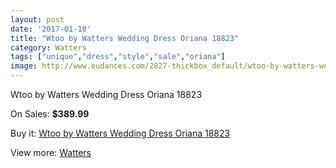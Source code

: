 ```yaml
---
layout: post
date: '2017-01-18'
title: "Wtoo by Watters Wedding Dress Oriana 18823"
category: Watters
tags: ["unique","dress","style","sale","oriana"]
image: http://www.eudances.com/2827-thickbox_default/wtoo-by-watters-wedding-dress-oriana-18823.jpg
---
```

Wtoo by Watters Wedding Dress Oriana 18823

On Sales: **$389.99**
<a href="https://www.eudances.com/en/watters/967-wtoo-by-watters-wedding-dress-oriana-18823.html"><amp-img layout="responsive" width="600" height="600" src="//www.eudances.com/2827-thickbox_default/wtoo-by-watters-wedding-dress-oriana-18823.jpg" alt="Wtoo by Watters Wedding Dress Oriana 18823 0" /></a>
<a href="https://www.eudances.com/en/watters/967-wtoo-by-watters-wedding-dress-oriana-18823.html"><amp-img layout="responsive" width="600" height="600" src="//www.eudances.com/2828-thickbox_default/wtoo-by-watters-wedding-dress-oriana-18823.jpg" alt="Wtoo by Watters Wedding Dress Oriana 18823 1" /></a>
<a href="https://www.eudances.com/en/watters/967-wtoo-by-watters-wedding-dress-oriana-18823.html"><amp-img layout="responsive" width="600" height="600" src="//www.eudances.com/2829-thickbox_default/wtoo-by-watters-wedding-dress-oriana-18823.jpg" alt="Wtoo by Watters Wedding Dress Oriana 18823 2" /></a>

Buy it: [Wtoo by Watters Wedding Dress Oriana 18823](https://www.eudances.com/en/watters/967-wtoo-by-watters-wedding-dress-oriana-18823.html "Wtoo by Watters Wedding Dress Oriana 18823")

View more: [Watters](https://www.eudances.com/en/12-watters "Watters")